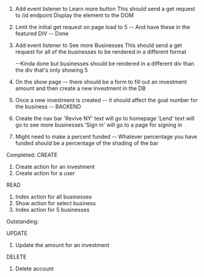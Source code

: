 1. Add event listener to Learn more button
    This should send a get request to /id endpoint
    Display the element to the DOM 

2. Limit the initial get request on page load to 5 -- And have these in the featured DIV -- Done 

3. Add event listener to See more Businesses
    This should send a get request for all of the businesses to be rendered in a different format 

    --Kinda done but businesses should be rendered in a different div than the div that's only showing 5 

4. On the show page -- there should be a form to fill out an investment amount and then create a new investment in the DB 

5. Once a new investment is created -- it should affect the goal number for the business  -- BACKEND 

6. Create the nav bar 
    'Revive NY' text will go to homepage
    'Lend' text will go to see more businesses 
    'Sign in' will go to a page for signing in

7. Might need to make a percent funded -- Whatever percentage you have funded should be a percentage of the shading of the bar 


Completed: 
CREATE
1. Create action for an investment
2. Create action for a user

READ
1. Index action for all businesses
2. Show action for select business
3. Index action for 5 businesses 


Outstanding: 

UPDATE
1. Update the amount for an investment 

DELETE 
1. Delete account 



